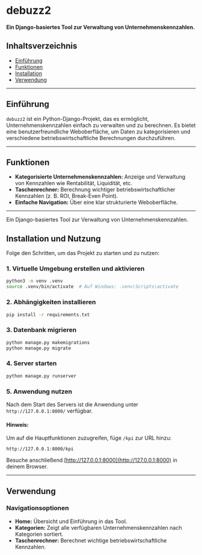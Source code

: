 # debuzz2

**Ein Django-basiertes Tool zur Verwaltung von Unternehmenskennzahlen.**

## Inhaltsverzeichnis
- [Einführung](#einführung)
- [Funktionen](#funktionen)
- [Installation](#installation)
- [Verwendung](#verwendung)


---

## Einführung

`debuzz2` ist ein Python-Django-Projekt, das es ermöglicht, Unternehmenskennzahlen einfach zu verwalten und zu berechnen. Es bietet eine benutzerfreundliche Weboberfläche, um Daten zu kategorisieren und verschiedene betriebswirtschaftliche Berechnungen durchzuführen.

---

## Funktionen

- **Kategorisierte Unternehmenskennzahlen:** Anzeige und Verwaltung von Kennzahlen wie Rentabilität, Liquidität, etc.
- **Taschenrechner:** Berechnung wichtiger betriebswirtschaftlicher Kennzahlen (z. B. ROI, Break-Even Point).
- **Einfache Navigation:** Über eine klar strukturierte Weboberfläche.

---


   
Ein Django-basiertes Tool zur Verwaltung von Unternehmenskennzahlen.

## Installation und Nutzung

Folge den Schritten, um das Projekt zu starten und zu nutzen:

### 1. Virtuelle Umgebung erstellen und aktivieren

```bash
python3 -m venv .venv
source .venv/bin/activate  # Auf Windows: .venv\Scripts\activate
```

### 2. Abhängigkeiten installieren

```bash
pip install -r requirements.txt
```

### 3. Datenbank migrieren

```bash
python manage.py makemigrations
python manage.py migrate
```

### 4. Server starten

```bash
python manage.py runserver
```

### 5. Anwendung nutzen

Nach dem Start des Servers ist die Anwendung unter `http://127.0.0.1:8000/` verfügbar. 

#### Hinweis:
Um auf die Hauptfunktionen zuzugreifen, füge `/kpi` zur URL hinzu: 

```
http://127.0.0.1:8000/kpi
```

Besuche anschließend [http://127.0.0.1:8000](http://127.0.0.1:8000) in deinem Browser.

---

## Verwendung

### Navigationsoptionen
- **Home:** Übersicht und Einführung in das Tool.
- **Kategorien:** Zeigt alle verfügbaren Unternehmenskennzahlen nach Kategorien sortiert.
- **Taschenrechner:** Berechnet wichtige betriebswirtschaftliche Kennzahlen.
